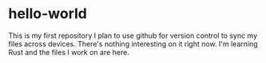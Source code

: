 # hello-world
This is my first repository
I plan to use github for version control to sync my files across devices.
There's nothing interesting on it right now.
I'm learning Rust and the files I work on are here.
